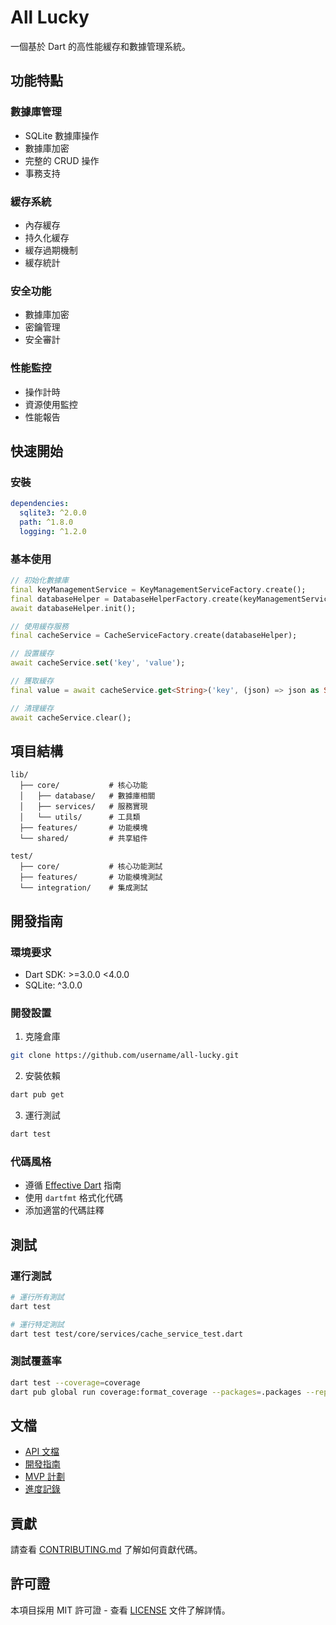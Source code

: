 # All Lucky

一個基於 Dart 的高性能緩存和數據管理系統。

## 功能特點

### 數據庫管理
- SQLite 數據庫操作
- 數據庫加密
- 完整的 CRUD 操作
- 事務支持

### 緩存系統
- 內存緩存
- 持久化緩存
- 緩存過期機制
- 緩存統計

### 安全功能
- 數據庫加密
- 密鑰管理
- 安全審計

### 性能監控
- 操作計時
- 資源使用監控
- 性能報告

## 快速開始

### 安裝
```yaml
dependencies:
  sqlite3: ^2.0.0
  path: ^1.8.0
  logging: ^1.2.0
```

### 基本使用
```dart
// 初始化數據庫
final keyManagementService = KeyManagementServiceFactory.create();
final databaseHelper = DatabaseHelperFactory.create(keyManagementService);
await databaseHelper.init();

// 使用緩存服務
final cacheService = CacheServiceFactory.create(databaseHelper);

// 設置緩存
await cacheService.set('key', 'value');

// 獲取緩存
final value = await cacheService.get<String>('key', (json) => json as String);

// 清理緩存
await cacheService.clear();
```

## 項目結構

```
lib/
  ├── core/           # 核心功能
  │   ├── database/   # 數據庫相關
  │   ├── services/   # 服務實現
  │   └── utils/      # 工具類
  ├── features/       # 功能模塊
  └── shared/         # 共享組件

test/
  ├── core/           # 核心功能測試
  ├── features/       # 功能模塊測試
  └── integration/    # 集成測試
```

## 開發指南

### 環境要求
- Dart SDK: >=3.0.0 <4.0.0
- SQLite: ^3.0.0

### 開發設置
1. 克隆倉庫
```bash
git clone https://github.com/username/all-lucky.git
```

2. 安裝依賴
```bash
dart pub get
```

3. 運行測試
```bash
dart test
```

### 代碼風格
- 遵循 [Effective Dart](https://dart.dev/guides/language/effective-dart) 指南
- 使用 `dartfmt` 格式化代碼
- 添加適當的代碼註釋

## 測試

### 運行測試
```bash
# 運行所有測試
dart test

# 運行特定測試
dart test test/core/services/cache_service_test.dart
```

### 測試覆蓋率
```bash
dart test --coverage=coverage
dart pub global run coverage:format_coverage --packages=.packages --report-on=lib --lcov -o coverage/lcov.info -i coverage
```

## 文檔

- [API 文檔](docs/api/README.md)
- [開發指南](docs/guides/README.md)
- [MVP 計劃](docs/mvp/README.md)
- [進度記錄](docs/PROGRESS.md)

## 貢獻

請查看 [CONTRIBUTING.md](CONTRIBUTING.md) 了解如何貢獻代碼。

## 許可證

本項目採用 MIT 許可證 - 查看 [LICENSE](LICENSE) 文件了解詳情。 